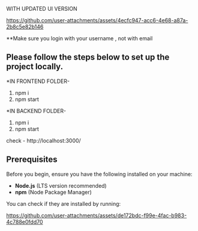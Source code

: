 WITH UPDATED UI VERSION



https://github.com/user-attachments/assets/4ecfc947-acc6-4e68-a87a-2b8c5e82b146



**Make sure you login with your username , not with email

Please follow the steps below to set up the project locally.
------
*IN FRONTEND FOLDER-
1. npm i
2. npm start

*IN BACKEND FOLDER-
1. npm i
2. npm start

check - http://localhost:3000/
## Prerequisites
Before you begin, ensure you have the following installed on your machine:
- **Node.js** (LTS version recommended)
- **npm** (Node Package Manager)

You can check if they are installed by running:



https://github.com/user-attachments/assets/de172bdc-f99e-4fac-b983-4c788e0fdd70




